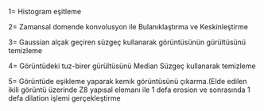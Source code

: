 1= Histogram eşitleme 

2= Zamansal domende konvolusyon ile Bulanıklaştırma ve Keskinleştirme

3= Gaussian alçak geçiren süzgeç kullanarak görüntüsünün gürültüsünü temizleme

4= Görüntüdeki tuz-birer gürültüsünü Median Süzgeç kullanarak temizleme

5= Görüntüde eşikleme yaparak kemik görüntüsünü çıkarma.(Elde edilen ikili görüntü üzerinde Z8 yapısal elemanı ile 1 defa erosion ve sonrasında 1 defa dilation işlemi gerçekleştirme
